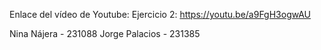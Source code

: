Enlace del vídeo de Youtube: 
Ejercicio 2: https://youtu.be/a9FgH3ogwAU

Nina Nájera - 231088
Jorge Palacios - 231385
